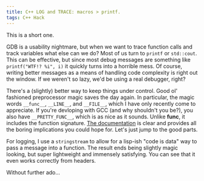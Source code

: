 ```yaml
---
title: C++ LOG and TRACE: macros > printf.
tags: C++ Hack
---
```


This is a short one.

GDB is a usability nightmare, but when we want to trace function calls and track
variables what else can we do? Most of us turn to `printf` or `std::cout`. This
can be effective, but since most debug messages are something like
`printf("WTF!? %i", i)` it quickly turns into a horrible mess. Of course,
writing better messages as a means of handling code complexity is right out the
window. If we weren't so lazy, we'd be using a real debugger, right?

There's a (slightly) better way to keep things under control. Good ol' fashioned
preprocessor magic saves the day again. In particular, the magic words
`__func__`, `__LINE__`, and `__FILE__`, which I have only recently come to
appreciate. If you're devloping with GCC (and why shouldn't you be?), you also
have `__PRETTY_FUNC__`, which is as nice as it sounds. Unlike __func__, it
includes the function signature.  [The
documentation](http://gcc.gnu.org/onlinedocs/gcc/Function-Names.html "Function
Names - Using the GNU Compiler Collection (GCC)") is clear and provides all the
boring implications you could hope for. Let's just jump to the good parts.

For logging, I use a `stringstream` to allow for a lisp-ish "code is data" way
to pass a message into a function. The result ends being slightly magic looking,
but super lightweight and immensely satisfying. You can see that it even works
correctly from headers.

Without further ado...

<script src="https://gist.github.com/johntyree/4718393.js"></script>
